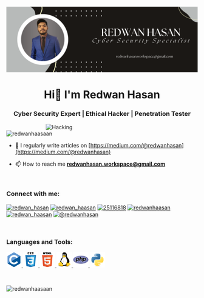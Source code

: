 ![logo](https://github.com/RedwanHaasaan/RedwanHaasaan/blob/main/banner.png)
<h1 align="center">Hi👋 I'm Redwan Hasan</h1>
<h3 align="center">Cyber Security Expert | Ethical Hacker | Penetration Tester</h3>

<img align="right" alt="Hacking" width="400" src="https://adcy.io/wp-content/uploads/2020/04/anti-hacking.gif">

<p align="left"> <img src="https://komarev.com/ghpvc/?username=redwanhaasaan&label=My%20Visitors&style=flat&" alt="redwanhaasaan" /> </p>

- 📝 I regularly write articles on [https://medium.com/@redwanhasan](https://medium.com/@redwanhasan)

- 📫 How to reach me **redwanhasan.workspace@gmail.com**
<br>

<h3 align="left">Connect with me:</h3>
<p align="left">
<a href="https://dev.to/redwan_hasan" target="blank"><img align="center" src="https://raw.githubusercontent.com/rahuldkjain/github-profile-readme-generator/master/src/images/icons/Social/devto.svg" alt="redwan_hasan" height="30" width="40" /></a>
<a href="https://twitter.com/redwan_haasan" target="blank"><img align="center" src="https://raw.githubusercontent.com/rahuldkjain/github-profile-readme-generator/master/src/images/icons/Social/twitter.svg" alt="redwan_haasan" height="30" width="40" /></a>
<a href="https://stackoverflow.com/users/25116818" target="blank"><img align="center" src="https://raw.githubusercontent.com/rahuldkjain/github-profile-readme-generator/master/src/images/icons/Social/stack-overflow.svg" alt="25116818" height="30" width="40" /></a>
<a href="https://fb.com/redwanhaasan" target="blank"><img align="center" src="https://raw.githubusercontent.com/rahuldkjain/github-profile-readme-generator/master/src/images/icons/Social/facebook.svg" alt="redwanhaasan" height="30" width="40" /></a>
<a href="https://instagram.com/redwaan_hasan" target="blank"><img align="center" src="https://raw.githubusercontent.com/rahuldkjain/github-profile-readme-generator/master/src/images/icons/Social/instagram.svg" alt="redwan_haasan" height="30" width="40" /></a>
<a href="https://medium.com/@redwanhasan" target="blank"><img align="center" src="https://raw.githubusercontent.com/rahuldkjain/github-profile-readme-generator/master/src/images/icons/Social/medium.svg" alt="@redwanhasan" height="30" width="40" /></a>
</p>
<br>
<h3 align="left">Languages and Tools:</h3>
<p align="left"> <a href="https://www.cprogramming.com/" target="_blank" rel="noreferrer"> <img src="https://raw.githubusercontent.com/devicons/devicon/master/icons/c/c-original.svg" alt="c" width="40" height="40"/> </a> <a href="https://www.w3schools.com/css/" target="_blank" rel="noreferrer"> <img src="https://raw.githubusercontent.com/devicons/devicon/master/icons/css3/css3-original-wordmark.svg" alt="css3" width="40" height="40"/> </a> <a href="https://www.w3.org/html/" target="_blank" rel="noreferrer"> <img src="https://raw.githubusercontent.com/devicons/devicon/master/icons/html5/html5-original-wordmark.svg" alt="html5" width="40" height="40"/> </a> <a href="https://www.linux.org/" target="_blank" rel="noreferrer"> <img src="https://raw.githubusercontent.com/devicons/devicon/master/icons/linux/linux-original.svg" alt="linux" width="40" height="40"/> </a> <a href="https://www.php.net" target="_blank" rel="noreferrer"> <img src="https://raw.githubusercontent.com/devicons/devicon/master/icons/php/php-original.svg" alt="php" width="40" height="40"/> </a> <a href="https://www.python.org" target="_blank" rel="noreferrer"> <img src="https://raw.githubusercontent.com/devicons/devicon/master/icons/python/python-original.svg" alt="python" width="40" height="40"/> </a> </p>
<br>

<p><img align="left" src="https://streak-stats.demolab.com/?user=redwanhaasaan&theme=dark" alt="redwanhaasaan" /></p>
